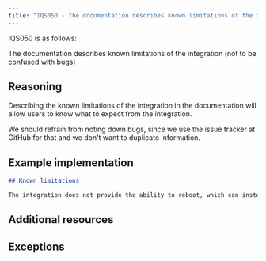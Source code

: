 ```yaml
---
title: "IQS050 - The documentation describes known limitations of the integration (not to be confused with bugs)"
---
```


IQS050 is as follows:

The documentation describes known limitations of the integration (not to be confused with bugs)

## Reasoning

Describing the known limitations of the integration in the documentation will allow users to know what to expect from the integration.

We should refrain from noting down bugs, since we use the issue tracker at GitHub for that and we don't want to duplicate information.

## Example implementation

```markdown
## Known limitations

The integration does not provide the ability to reboot, which can instead be done via the manufacturer's app.
```

## Additional resources


## Exceptions